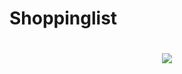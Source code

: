 # Shoppinglist

<h1 align="center">
  <a href="#">
    <img src="https://i.imgur.com/ys8b19O.png?raw=true">
  </a>
</h1>
